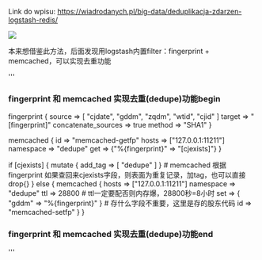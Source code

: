 Link do wpisu: https://wiadrodanych.pl/big-data/deduplikacja-zdarzen-logstash-redis/

![](https://github.com/zorteran/logstash-deduplication/blob/d603fd67dbe7cc9922b0c6d176fd3430e899a970/demo.gif)

本来想借鉴此方法，后面发现用logstash内置filter：fingerprint + memcached，可以实现去重功能

'''
  ### fingerprint 和 memcached 实现去重(dedupe)功能begin
  fingerprint {
    source => [ "cjdate", "gddm", "zqdm", "wtid", "cjid" ]
    target => "[fingerprint]"
    concatenate_sources => true
    method => "SHA1"
  }

  memcached {
      id => "memcached-getfp"
      hosts => ["127.0.0.1:11211"]
      namespace => "dedupe"
      get => {"%{fingerprint}" => "[cjexists]"}
  }

  if [cjexists] {
    mutate { add_tag => [ "dedupe" ] }      # memcached 根据 fingerprint 如果查回来cjexists字段，则表面为重复记录，加tag，也可以直接drop{}
  } else {
    memcached {
      hosts => ["127.0.0.1:11211"]
      namespace => "dedupe"
      ttl => 28800                          # ttl一定要配否则内存爆，28800秒=8小时
      set => { "gddm" => "%{fingerprint}" } # 存什么字段不重要，这里是存的股东代码
      id => "memcached-setfp"
   }
  }
  ### fingerprint 和 memcached 实现去重(dedupe)功能end
'''
